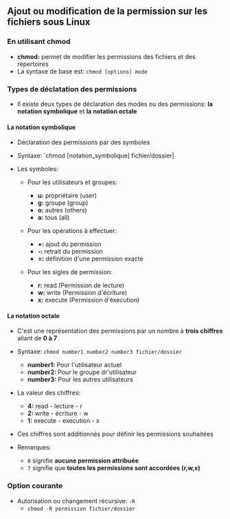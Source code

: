 ## Ajout ou modification de la permission sur les fichiers sous Linux

### En utilisant chmod

- **chmod:** permet de modifier les permissions des fichiers et des répertoires
- La syntaxe de base est: `chmod [options] mode`

### Types de déclatation des permissions

- Il existe deux types de déclaration des modes ou des permissions: **la notation symbolique** et **la notation octale**

#### La notation symbolique
- Déclaration des permissions par des symboles
- Syntaxe: `chmod [notation_symbolique] fichier/dossier|

- Les symboles:
  - Pour les utilisateurs et groupes:
     - **u:** propriétaire (user)
     - **g:** groupe (group)
     - **o:** autres (others)
     - **a:** tous (all)

   - Pour les opérations à effectuer:
     - **+:** ajout du permission
     - **-:** retrait du permission
     - **=:** définition d'une permission exacte

   - Pour les sigles de permission:
     - **r:** read (Permission de lecture)
     - **w:** write (Permission d'écriture)
     - **x:** execute (Permission d'éxecution)

#### La notation octale

- C'est une représentation des permissions par un nombre à **trois chiffres** allant de **0 à 7**
- Syntaxe: `chmod number1 number2 number3 fichier/dossier`
   - **number1:** Pour l'utilisateur actuel
   - **number2:** Pour le groupe dr'utilisateur
   - **number3:** Pour les autres utilisateurs

- La valeur des chiffres:
   - **4:** read - lecture - r
   - **2:** write - écriture - w
   - **1:** execute - execution - x
- Ces chiffres sont additionnés pour définir les permissions souhaitées
- Remarques: 
   - `0` signifie **aucune permission attribuée**
   - `7` signifie que **toutes les permissions sont accordées (r,w,x)**

### Option courante
- Autorisation ou changement récursive: `-R`
  - `chmod -R permission fichier/dossier`
